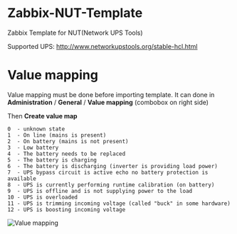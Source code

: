 Zabbix-NUT-Template
===================

Zabbix Template for NUT(Network UPS Tools)

Supported UPS: http://www.networkupstools.org/stable-hcl.html


# Value mapping

Value mapping must be done before importing template. It can done in **Administration** / **General** / **Value mapping** (combobox on right side)

Then **Create value map**

	0  - unknown state
	1  - On line (mains is present)
	2  - On battery (mains is not present)
	3  - Low battery
	4  - The battery needs to be replaced
	5  - The battery is charging
	6  - The battery is discharging (inverter is providing load power)
	7  - UPS bypass circuit is active echo no battery protection is available
	8  - UPS is currently performing runtime calibration (on battery)
	9  - UPS is offline and is not supplying power to the load
	10 - UPS is overloaded
	11 - UPS is trimming incoming voltage (called "buck" in some hardware)
	12 - UPS is boosting incoming voltage

![Value mapping](https://raw.githubusercontent.com/blondak/Zabbix-NUT-Template/master/Configuration%20of%20value%20mapping.png)